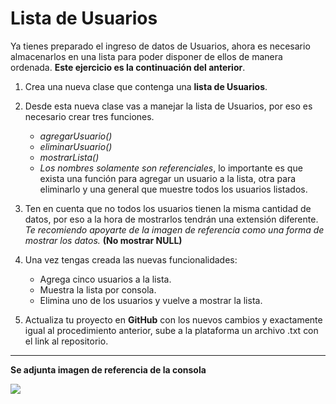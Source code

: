 # Lista de Usuarios

Ya tienes preparado el ingreso de datos de Usuarios, ahora es necesario almacenarlos en una lista para poder disponer de ellos de manera ordenada. __Este ejercicio es la continuación del anterior__.

1. Crea una nueva clase que contenga una __lista de Usuarios__.

2. Desde esta nueva clase vas a manejar la lista de Usuarios, por eso es necesario crear tres funciones.
    - _agregarUsuario()_
    - _eliminarUsuario()_
    - _mostrarLista()_
    - _Los nombres solamente son referenciales_, lo importante es que exista una función para agregar un usuario a la lista, otra para eliminarlo y una general que muestre todos los usuarios listados.

3. Ten en cuenta que no todos los usuarios tienen la misma cantidad de datos, por eso a la hora de mostrarlos tendrán una extensión diferente. _Te recomiendo apoyarte de la imagen de referencia como una forma de mostrar los datos._ __(No mostrar NULL)__

4. Una vez tengas creada las nuevas funcionalidades:
    - Agrega cinco usuarios a la lista.
    - Muestra la lista por consola.
    - Elimina uno de los usuarios y vuelve a mostrar la lista.

5. Actualiza tu proyecto en __GitHub__ con los nuevos cambios y exactamente igual al procedimiento anterior, sube a la plataforma un archivo .txt con el link al repositorio.

----------
__Se adjunta imagen de referencia de la consola__

![](https://i.imgur.com/Tz5IReJ.png)